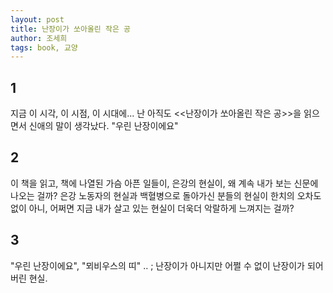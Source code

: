 ```yaml
---
layout: post
title: 난장이가 쏘아올린 작은 공
author: 조세희
tags: book, 교양
---
```


## 1
지금 이 시각, 이 시점, 이 시대에... 난 아직도 <<난장이가 쏘아올린 작은 공>>을 읽으면서 신애의 말이 생각났다. "우린 난장이에요"

## 2
이 책을 읽고, 책에 나열된 가슴 아픈 일들이, 은강의 현실이, 왜 계속 내가 보는 신문에 나오는 걸까? 은강 노동자의 현실과 백혈병으로 돌아가신 분들의 현실이 한치의 오차도 없이 아니, 어쩌면 지금 내가 살고 있는 현실이 더욱더 악랄하게 느껴지는 걸까?

## 3
"우린 난장이에요", "뫼비우스의 띠" .. ; 난장이가 아니지만 어쩔 수 없이 난장이가 되어버린 현실.